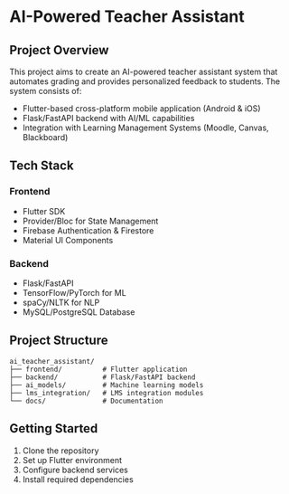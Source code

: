 # AI-Powered Teacher Assistant

## Project Overview
This project aims to create an AI-powered teacher assistant system that automates grading and provides personalized feedback to students. The system consists of:

- Flutter-based cross-platform mobile application (Android & iOS)
- Flask/FastAPI backend with AI/ML capabilities
- Integration with Learning Management Systems (Moodle, Canvas, Blackboard)

## Tech Stack
### Frontend
- Flutter SDK
- Provider/Bloc for State Management
- Firebase Authentication & Firestore
- Material UI Components

### Backend
- Flask/FastAPI
- TensorFlow/PyTorch for ML
- spaCy/NLTK for NLP
- MySQL/PostgreSQL Database

## Project Structure
```
ai_teacher_assistant/
├── frontend/          # Flutter application
├── backend/           # Flask/FastAPI backend
├── ai_models/         # Machine learning models
├── lms_integration/   # LMS integration modules
└── docs/              # Documentation
```

## Getting Started
1. Clone the repository
2. Set up Flutter environment
3. Configure backend services
4. Install required dependencies
